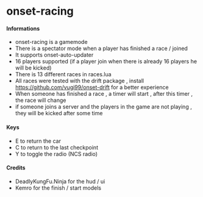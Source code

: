 # onset-racing

#### Informations
* onset-racing is a gamemode
* There is a spectator mode when a player has finished a race / joined
* It supports onset-auto-updater
* 16 players supported (if a player join when there is already 16 players he will be kicked)
* There is 13 different races in races.lua
* All races were tested with the drift package , install https://github.com/vugi99/onset-drift for a better experience
* When someone has finished a race , a timer will start , after this timer , the race will change
* if someone joins a server and the players in the game are not playing , they will be kicked after some time

#### Keys
* E to return the car
* C to return to the last checkpoint
* Y to toggle the radio (NCS radio)

#### Credits
* DeadlyKungFu.Ninja for the hud / ui
* Kemro for the finish / start models